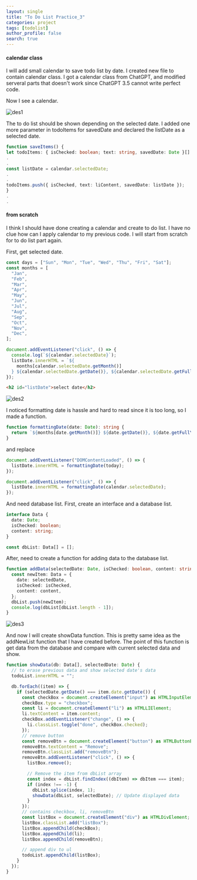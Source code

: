```yaml
---
layout: single
title: "To Do List Practice_3"
categories: project
tags: [todolist]
author_profile: false
search: true
---
```


#### calendar class

I will add small calendar to save todo list by date. I created new file to contain calendar class. I got a calendar class from ChatGPT, and modified serveral parts that doesn't work since ChatGPT 3.5 cannot write perfect code.

Now I see a calendar.

![des1](/assets/images/2024-03-05-todoListPrac3/des1.png)

The to do list should be shown depending on the selected date. I added one more parameter in todoItems for savedDate and declared the listDate as a selected date.

```typescript
function saveItems() {
let todoItems: { isChecked: boolean; text: string, savedDate: Date }[] = [];
.
.
const listDate = calendar.selectedDate;
.
.
todoItems.push({ isChecked, text: liContent, savedDate: listDate });
}
.
.
```

#### from scratch

I think I should have done creating a calendar and create to do list. I have no clue how can I apply calendar to my previous code. I will start from scratch for to do list part again.

First, get selected date.

```typescript
const days = ["Sun", "Mon", "Tue", "Wed", "Thu", "Fri", "Sat"];
const months = [
  "Jan",
  "Feb",
  "Mar",
  "Apr",
  "May",
  "Jun",
  "Jul",
  "Aug",
  "Sep",
  "Oct",
  "Nov",
  "Dec",
];

document.addEventListener("click", () => {
  console.log(`${calendar.selectedDate}`);
  listDate.innerHTML = `${
    months[calendar.selectedDate.getMonth()]
  } ${calendar.selectedDate.getDate()}, ${calendar.selectedDate.getFullYear()}`;
});
```

```HTML
<h2 id="listDate">select date</h2>
```

![des2](/assets/images/2024-03-05-todoListPrac3/des2.png)

I noticed formatting date is hassle and hard to read since it is too long, so I made a function.

```typescript
function formattingDate(date: Date): string {
  return `${months[date.getMonth()]} ${date.getDate()}, ${date.getFullYear()}`;
}
```

and replace

```typescript
document.addEventListener("DOMContentLoaded", () => {
  listDate.innerHTML = formattingDate(today);
});

document.addEventListener("click", () => {
  listDate.innerHTML = formattingDate(calendar.selectedDate);
});
```

And need database list. First, create an interface and a database list.

```typescript
interface Data {
  date: Date;
  isChecked: boolean;
  content: string;
}

const dbList: Data[] = [];
```

After, need to create a function for adding data to the database list.

```typescript
function addData(selectedDate: Date, isChecked: boolean, content: string) {
  const newItem: Data = {
    date: selectedDate,
    isChecked: isChecked,
    content: content,
  };
  dbList.push(newItem);
  console.log(dbList[dbList.length - 1]);
}
```

![des3](/assets/images/2024-03-05-todoListPrac3/des3.png)

And now I will create showData function. This is pretty same idea as the addNewList function that I have created before. The point of this function is get data from the database and compare with current selected data and show.

```typescript
function showData(db: Data[], selectedDate: Date) {
  // to erase previous data and show selected date's data
  todoList.innerHTML = "";

  db.forEach((item) => {
    if (selectedDate.getDate() === item.date.getDate()) {
      const checkBox = document.createElement("input") as HTMLInputElement;
      checkBox.type = "checkbox";
      const li = document.createElement("li") as HTMLLIElement;
      li.textContent = item.content;
      checkBox.addEventListener("change", () => {
        li.classList.toggle("done", checkBox.checked);
      });
      // remove button
      const removeBtn = document.createElement("button") as HTMLButtonElement;
      removeBtn.textContent = "Remove";
      removeBtn.classList.add("removeBtn");
      removeBtn.addEventListener("click", () => {
        listBox.remove();

        // Remove the item from dbList array
        const index = dbList.findIndex((dbItem) => dbItem === item);
        if (index !== -1) {
          dbList.splice(index, 1);
          showData(dbList, selectedDate); // Update displayed data
        }
      });
      // contains checkbox, li, removeBtn
      const listBox = document.createElement("div") as HTMLDivElement;
      listBox.classList.add("listBox");
      listBox.appendChild(checkBox);
      listBox.appendChild(li);
      listBox.appendChild(removeBtn);

      // append div to ul
      todoList.appendChild(listBox);
    }
  });
}
```
